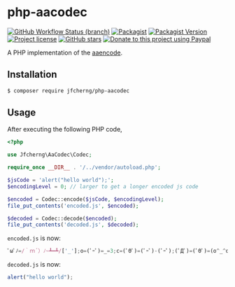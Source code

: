 # php-aacodec

[![GitHub Workflow Status (branch)](https://img.shields.io/github/actions/workflow/status/jfcherng/php-aacodec/php.yml?branch=master&style=flat-square)](https://github.com/jfcherng/php-aacodec/actions)
[![Packagist](https://img.shields.io/packagist/dt/jfcherng/php-aacodec?style=flat-square)](https://packagist.org/packages/jfcherng/php-aacodec)
[![Packagist Version](https://img.shields.io/packagist/v/jfcherng/php-aacodec?style=flat-square)](https://packagist.org/packages/jfcherng/php-aacodec)
[![Project license](https://img.shields.io/github/license/jfcherng/php-aacodec?style=flat-square)](https://github.com/jfcherng/php-aacodec/blob/master/LICENSE)
[![GitHub stars](https://img.shields.io/github/stars/jfcherng/php-aacodec?style=flat-square&logo=github)](https://github.com/jfcherng/php-aacodec/stargazers)
[![Donate to this project using Paypal](https://img.shields.io/badge/paypal-donate-blue.svg?style=flat-square&logo=paypal)](https://www.paypal.me/jfcherng/5usd)

A PHP implementation of the [aaencode](http://utf-8.jp/public/aaencode.html).


## Installation

```bash
$ composer require jfcherng/php-aacodec
```


## Usage

After executing the following PHP code,

```php
<?php

use Jfcherng\AaCodec\Codec;

require_once __DIR__ . '/../vendor/autoload.php';

$jsCode = 'alert("hello world");';
$encodingLevel = 0; // larger to get a longer encoded js code

$encoded = Codec::encode($jsCode, $encodingLevel);
file_put_contents('encoded.js', $encoded);

$decoded = Codec::decode($encoded);
file_put_contents('decoded.js', $decoded);
```

`encoded.js` is now:

```javascript
ﾟωﾟﾉ=/｀ｍ´）ﾉ~┻━┻/['_'];o=(ﾟｰﾟ)=_=3;c=(ﾟΘﾟ)=(ﾟｰﾟ)-(ﾟｰﾟ);(ﾟДﾟ)=(ﾟΘﾟ)=(o^_^o)/(o^_^o);(ﾟДﾟ)={ﾟΘﾟ:'_',ﾟωﾟﾉ:((ﾟωﾟﾉ==3)+'_')[ﾟΘﾟ],ﾟｰﾟﾉ:(ﾟωﾟﾉ+'_')[o^_^o-(ﾟΘﾟ)],ﾟДﾟﾉ:((ﾟｰﾟ==3)+'_')[ﾟｰﾟ]};(ﾟДﾟ)[ﾟΘﾟ]=((ﾟωﾟﾉ==3)+'_')[c^_^o];(ﾟДﾟ)['c']=((ﾟДﾟ)+'_')[(ﾟｰﾟ)+(ﾟｰﾟ)-(ﾟΘﾟ)];(ﾟДﾟ)['o']=((ﾟДﾟ)+'_')[ﾟΘﾟ];(ﾟoﾟ)=(ﾟДﾟ)['c']+(ﾟДﾟ)['o']+(ﾟωﾟﾉ+'_')[ﾟΘﾟ]+((ﾟωﾟﾉ==3)+'_')[ﾟｰﾟ]+((ﾟДﾟ)+'_')[(ﾟｰﾟ)+(ﾟｰﾟ)]+((ﾟｰﾟ==3)+'_')[ﾟΘﾟ]+((ﾟｰﾟ==3)+'_')[(ﾟｰﾟ)-(ﾟΘﾟ)]+(ﾟДﾟ)['c']+((ﾟДﾟ)+'_')[(ﾟｰﾟ)+(ﾟｰﾟ)]+(ﾟДﾟ)['o']+((ﾟｰﾟ==3)+'_')[ﾟΘﾟ];(ﾟДﾟ)['_']=(o^_^o)[ﾟoﾟ][ﾟoﾟ];(ﾟεﾟ)=((ﾟｰﾟ==3)+'_')[ﾟΘﾟ]+(ﾟДﾟ).ﾟДﾟﾉ+((ﾟДﾟ)+'_')[(ﾟｰﾟ)+(ﾟｰﾟ)]+((ﾟｰﾟ==3)+'_')[o^_^o-ﾟΘﾟ]+((ﾟｰﾟ==3)+'_')[ﾟΘﾟ]+(ﾟωﾟﾉ+'_')[ﾟΘﾟ];(ﾟｰﾟ)+=(ﾟΘﾟ);(ﾟДﾟ)[ﾟεﾟ]='\\';(ﾟДﾟ).ﾟΘﾟﾉ=(ﾟДﾟ+ﾟｰﾟ)[o^_^o-(ﾟΘﾟ)];(oﾟｰﾟo)=(ﾟωﾟﾉ+'_')[c^_^o];(ﾟДﾟ)[ﾟoﾟ]='\"';(ﾟДﾟ)['_']((ﾟДﾟ)['_'](ﾟεﾟ+(ﾟДﾟ)[ﾟoﾟ]+(ﾟДﾟ)[ﾟεﾟ]+(ﾟΘﾟ)+(ﾟｰﾟ)+(ﾟΘﾟ)+(ﾟДﾟ)[ﾟεﾟ]+(ﾟΘﾟ)+((ﾟｰﾟ)+(ﾟΘﾟ))+(ﾟｰﾟ)+(ﾟДﾟ)[ﾟεﾟ]+(ﾟΘﾟ)+(ﾟｰﾟ)+((ﾟｰﾟ)+(ﾟΘﾟ))+(ﾟДﾟ)[ﾟεﾟ]+(ﾟΘﾟ)+((o^_^o)+(o^_^o))+((o^_^o)-(ﾟΘﾟ))+(ﾟДﾟ)[ﾟεﾟ]+(ﾟΘﾟ)+((o^_^o)+(o^_^o))+(ﾟｰﾟ)+(ﾟДﾟ)[ﾟεﾟ]+((ﾟｰﾟ)+(ﾟΘﾟ))+(c^_^o)+(ﾟДﾟ)[ﾟεﾟ]+(ﾟｰﾟ)+((o^_^o)-(ﾟΘﾟ))+(ﾟДﾟ)[ﾟεﾟ]+(ﾟΘﾟ)+((ﾟｰﾟ)+(ﾟΘﾟ))+(c^_^o)+(ﾟДﾟ)[ﾟεﾟ]+(ﾟΘﾟ)+(ﾟｰﾟ)+((ﾟｰﾟ)+(ﾟΘﾟ))+(ﾟДﾟ)[ﾟεﾟ]+(ﾟΘﾟ)+((ﾟｰﾟ)+(ﾟΘﾟ))+(ﾟｰﾟ)+(ﾟДﾟ)[ﾟεﾟ]+(ﾟΘﾟ)+((ﾟｰﾟ)+(ﾟΘﾟ))+(ﾟｰﾟ)+(ﾟДﾟ)[ﾟεﾟ]+(ﾟΘﾟ)+((ﾟｰﾟ)+(ﾟΘﾟ))+((ﾟｰﾟ)+(o^_^o))+(ﾟДﾟ)[ﾟεﾟ]+(ﾟｰﾟ)+(c^_^o)+(ﾟДﾟ)[ﾟεﾟ]+(ﾟΘﾟ)+((o^_^o)+(o^_^o))+((ﾟｰﾟ)+(o^_^o))+(ﾟДﾟ)[ﾟεﾟ]+(ﾟΘﾟ)+((ﾟｰﾟ)+(ﾟΘﾟ))+((ﾟｰﾟ)+(o^_^o))+(ﾟДﾟ)[ﾟεﾟ]+(ﾟΘﾟ)+((o^_^o)+(o^_^o))+((o^_^o)-(ﾟΘﾟ))+(ﾟДﾟ)[ﾟεﾟ]+(ﾟΘﾟ)+((ﾟｰﾟ)+(ﾟΘﾟ))+(ﾟｰﾟ)+(ﾟДﾟ)[ﾟεﾟ]+(ﾟΘﾟ)+(ﾟｰﾟ)+(ﾟｰﾟ)+(ﾟДﾟ)[ﾟεﾟ]+(ﾟｰﾟ)+((o^_^o)-(ﾟΘﾟ))+(ﾟДﾟ)[ﾟεﾟ]+((ﾟｰﾟ)+(ﾟΘﾟ))+(ﾟΘﾟ)+(ﾟДﾟ)[ﾟεﾟ]+((ﾟｰﾟ)+(o^_^o))+(o^_^o)+(ﾟДﾟ)[ﾟoﾟ])(ﾟΘﾟ))('_');
```

`decoded.js` is now:

```javascript
alert("hello world");
```
